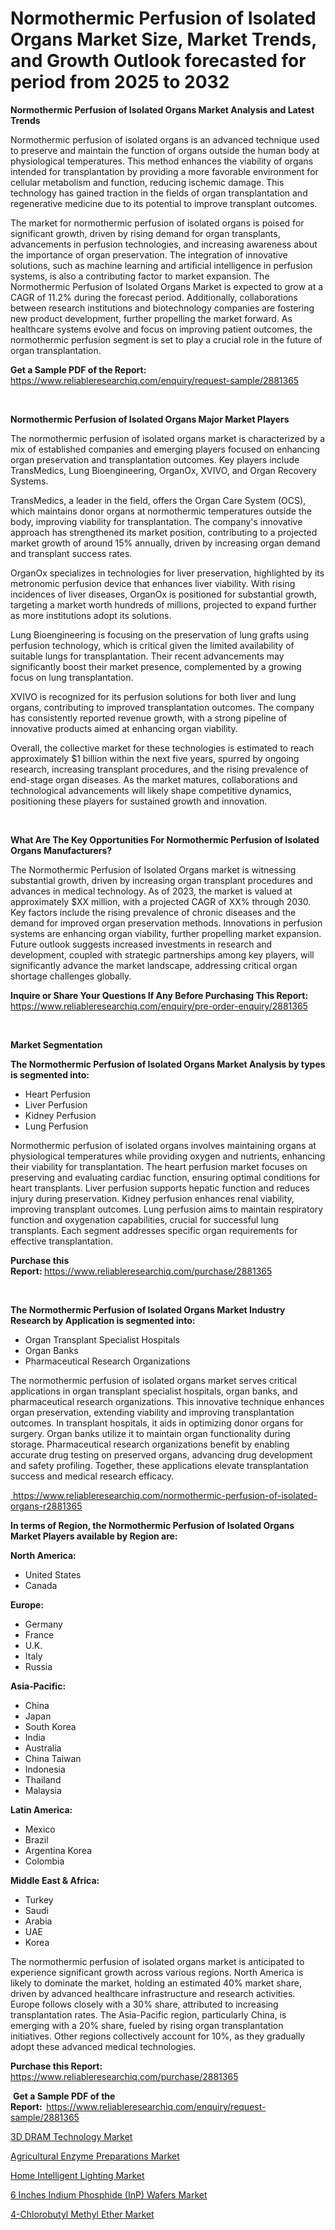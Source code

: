 <p><h1>Normothermic Perfusion of Isolated Organs Market Size, Market Trends, and Growth Outlook forecasted for period from 2025 to 2032</h1></p><p><strong>Normothermic Perfusion of Isolated Organs Market Analysis and Latest Trends</strong></p>
<p><p>Normothermic perfusion of isolated organs is an advanced technique used to preserve and maintain the function of organs outside the human body at physiological temperatures. This method enhances the viability of organs intended for transplantation by providing a more favorable environment for cellular metabolism and function, reducing ischemic damage. This technology has gained traction in the fields of organ transplantation and regenerative medicine due to its potential to improve transplant outcomes.</p><p>The market for normothermic perfusion of isolated organs is poised for significant growth, driven by rising demand for organ transplants, advancements in perfusion technologies, and increasing awareness about the importance of organ preservation. The integration of innovative solutions, such as machine learning and artificial intelligence in perfusion systems, is also a contributing factor to market expansion. The Normothermic Perfusion of Isolated Organs Market is expected to grow at a CAGR of 11.2% during the forecast period. Additionally, collaborations between research institutions and biotechnology companies are fostering new product development, further propelling the market forward. As healthcare systems evolve and focus on improving patient outcomes, the normothermic perfusion segment is set to play a crucial role in the future of organ transplantation.</p></p>
<p><strong>Get a Sample PDF of the Report:&nbsp;</strong> <a href="https://www.reliableresearchiq.com/enquiry/request-sample/2881365?utm_campaign=1144&utm_medium=2&utm_source=Github&utm_content=ia&utm_term=12032025&utm_id=normothermic-perfusion-of-isolated-organs">https://www.reliableresearchiq.com/enquiry/request-sample/2881365</a></p>
<p>&nbsp;</p>
<p><strong>Normothermic Perfusion of Isolated Organs Major Market Players</strong></p>
<p><p>The normothermic perfusion of isolated organs market is characterized by a mix of established companies and emerging players focused on enhancing organ preservation and transplantation outcomes. Key players include TransMedics, Lung Bioengineering, OrganOx, XVIVO, and Organ Recovery Systems.</p><p>TransMedics, a leader in the field, offers the Organ Care System (OCS), which maintains donor organs at normothermic temperatures outside the body, improving viability for transplantation. The company's innovative approach has strengthened its market position, contributing to a projected market growth of around 15% annually, driven by increasing organ demand and transplant success rates.</p><p>OrganOx specializes in technologies for liver preservation, highlighted by its metronomic perfusion device that enhances liver viability. With rising incidences of liver diseases, OrganOx is positioned for substantial growth, targeting a market worth hundreds of millions, projected to expand further as more institutions adopt its solutions.</p><p>Lung Bioengineering is focusing on the preservation of lung grafts using perfusion technology, which is critical given the limited availability of suitable lungs for transplantation. Their recent advancements may significantly boost their market presence, complemented by a growing focus on lung transplantation.</p><p>XVIVO is recognized for its perfusion solutions for both liver and lung organs, contributing to improved transplantation outcomes. The company has consistently reported revenue growth, with a strong pipeline of innovative products aimed at enhancing organ viability.</p><p>Overall, the collective market for these technologies is estimated to reach approximately $1 billion within the next five years, spurred by ongoing research, increasing transplant procedures, and the rising prevalence of end-stage organ diseases. As the market matures, collaborations and technological advancements will likely shape competitive dynamics, positioning these players for sustained growth and innovation.</p></p>
<p>&nbsp;</p>
<p><strong>What Are The Key Opportunities For Normothermic Perfusion of Isolated Organs Manufacturers?</strong></p>
<p><p>The Normothermic Perfusion of Isolated Organs market is witnessing substantial growth, driven by increasing organ transplant procedures and advances in medical technology. As of 2023, the market is valued at approximately $XX million, with a projected CAGR of XX% through 2030. Key factors include the rising prevalence of chronic diseases and the demand for improved organ preservation methods. Innovations in perfusion systems are enhancing organ viability, further propelling market expansion. Future outlook suggests increased investments in research and development, coupled with strategic partnerships among key players, will significantly advance the market landscape, addressing critical organ shortage challenges globally.</p></p>
<p><strong>Inquire or Share Your Questions If Any Before Purchasing This Report:</strong> <a href="https://www.reliableresearchiq.com/enquiry/pre-order-enquiry/2881365?utm_campaign=1144&utm_medium=2&utm_source=Github&utm_content=ia&utm_term=12032025&utm_id=normothermic-perfusion-of-isolated-organs">https://www.reliableresearchiq.com/enquiry/pre-order-enquiry/2881365</a></p>
<p>&nbsp;</p>
<p><strong>Market Segmentation</strong></p>
<p><strong>The Normothermic Perfusion of Isolated Organs Market Analysis by types is segmented into:</strong></p>
<p><ul><li>Heart Perfusion</li><li>Liver Perfusion</li><li>Kidney Perfusion</li><li>Lung Perfusion</li></ul></p>
<p><p>Normothermic perfusion of isolated organs involves maintaining organs at physiological temperatures while providing oxygen and nutrients, enhancing their viability for transplantation. The heart perfusion market focuses on preserving and evaluating cardiac function, ensuring optimal conditions for heart transplants. Liver perfusion supports hepatic function and reduces injury during preservation. Kidney perfusion enhances renal viability, improving transplant outcomes. Lung perfusion aims to maintain respiratory function and oxygenation capabilities, crucial for successful lung transplants. Each segment addresses specific organ requirements for effective transplantation.</p></p>
<p><strong>Purchase this Report:&nbsp;</strong><a href="https://www.reliableresearchiq.com/purchase/2881365?utm_campaign=1144&utm_medium=2&utm_source=Github&utm_content=ia&utm_term=12032025&utm_id=normothermic-perfusion-of-isolated-organs">https://www.reliableresearchiq.com/purchase/2881365</a></p>
<p>&nbsp;</p>
<p><strong>The Normothermic Perfusion of Isolated Organs Market Industry Research by Application is segmented into:</strong></p>
<p><ul><li>Organ Transplant Specialist Hospitals</li><li>Organ Banks</li><li>Pharmaceutical Research Organizations</li></ul></p>
<p><p>The normothermic perfusion of isolated organs market serves critical applications in organ transplant specialist hospitals, organ banks, and pharmaceutical research organizations. This innovative technique enhances organ preservation, extending viability and improving transplantation outcomes. In transplant hospitals, it aids in optimizing donor organs for surgery. Organ banks utilize it to maintain organ functionality during storage. Pharmaceutical research organizations benefit by enabling accurate drug testing on preserved organs, advancing drug development and safety profiling. Together, these applications elevate transplantation success and medical research efficacy.</p></p>
<p><a href="https://www.reliableresearchiq.com/normothermic-perfusion-of-isolated-organs-r2881365?utm_campaign=1144&utm_medium=2&utm_source=Github&utm_content=ia&utm_term=12032025&utm_id=normothermic-perfusion-of-isolated-organs">&nbsp;https://www.reliableresearchiq.com/normothermic-perfusion-of-isolated-organs-r2881365</a></p>
<p><strong>In terms of Region, the Normothermic Perfusion of Isolated Organs Market Players available by Region are:</strong></p>
<p>
    <p> <strong> North America: </strong>
        <ul>
            <li>United States</li>
            <li>Canada</li>
        </ul>
        </p> 
    <p> <strong> Europe: </strong>
        <ul>
            <li>Germany</li>
            <li>France</li>
            <li>U.K.</li>
            <li>Italy</li>
            <li>Russia</li>
        </ul>
        </p> 
    <p> <strong> Asia-Pacific: </strong>
        <ul>
            <li>China</li>
            <li>Japan</li>
            <li>South Korea</li>
            <li>India</li>
            <li>Australia</li>
            <li>China Taiwan</li>
            <li>Indonesia</li>
            <li>Thailand</li>
            <li>Malaysia</li>
        </ul>
        </p> 
    <p> <strong> Latin America: </strong>
        <ul>
            <li>Mexico</li>
            <li>Brazil</li>
            <li>Argentina Korea</li>
            <li>Colombia</li>
        </ul>
        </p> 
    <p> <strong> Middle East & Africa: </strong>
        <ul>
            <li>Turkey</li>
            <li>Saudi</li>
            <li>Arabia</li>
            <li>UAE</li>
            <li>Korea</li>
        </ul>
    </p>
    </p>
<p><p>The normothermic perfusion of isolated organs market is anticipated to experience significant growth across various regions. North America is likely to dominate the market, holding an estimated 40% market share, driven by advanced healthcare infrastructure and research activities. Europe follows closely with a 30% share, attributed to increasing transplantation rates. The Asia-Pacific region, particularly China, is emerging with a 20% share, fueled by rising organ transplantation initiatives. Other regions collectively account for 10%, as they gradually adopt these advanced medical technologies.</p></p>
<p><strong>Purchase this Report: </strong><a href="https://www.reliableresearchiq.com/purchase/2881365?utm_campaign=1144&utm_medium=2&utm_source=Github&utm_content=ia&utm_term=12032025&utm_id=normothermic-perfusion-of-isolated-organs">https://www.reliableresearchiq.com/purchase/2881365</a></p>
<p>&nbsp;<strong>Get a Sample PDF of the Report:&nbsp;&nbsp;</strong><a href="https://www.reliableresearchiq.com/enquiry/request-sample/2881365?utm_campaign=1144&utm_medium=2&utm_source=Github&utm_content=ia&utm_term=12032025&utm_id=normothermic-perfusion-of-isolated-organs">https://www.reliableresearchiq.com/enquiry/request-sample/2881365</a></p>
<p><strong></strong></p>
<p><p><a href="https://github.com/amramcocosxa/Market-Research-Report-List-1/blob/main/3d-dram-technology-market.md?utm_campaign=1144&utm_medium=2&utm_source=Github&utm_content=ia&utm_term=12032025&utm_id=normothermic-perfusion-of-isolated-organs">3D DRAM Technology Market</a></p><p><a href="https://github.com/ioniafidian4/Market-Research-Report-List-1/blob/main/agricultural-enzyme-preparations-market.md?utm_campaign=1144&utm_medium=2&utm_source=Github&utm_content=ia&utm_term=12032025&utm_id=normothermic-perfusion-of-isolated-organs">Agricultural Enzyme Preparations Market</a></p><p><a href="https://github.com/khifzaba/Market-Research-Report-List-1/blob/main/home-intelligent-lighting-market.md?utm_campaign=1144&utm_medium=2&utm_source=Github&utm_content=ia&utm_term=12032025&utm_id=normothermic-perfusion-of-isolated-organs">Home Intelligent Lighting Market</a></p><p><a href="https://github.com/welfmimon/Market-Research-Report-List-1/blob/main/6-inches-indium-phosphide-inp-wafers-market.md?utm_campaign=1144&utm_medium=2&utm_source=Github&utm_content=ia&utm_term=12032025&utm_id=normothermic-perfusion-of-isolated-organs">6 Inches Indium Phosphide (InP) Wafers Market</a></p><p><a href="https://github.com/nkomdaumis16/Market-Research-Report-List-1/blob/main/4-chlorobutyl-methyl-ether-market.md?utm_campaign=1144&utm_medium=2&utm_source=Github&utm_content=ia&utm_term=12032025&utm_id=normothermic-perfusion-of-isolated-organs">4-Chlorobutyl Methyl Ether Market</a></p></p>